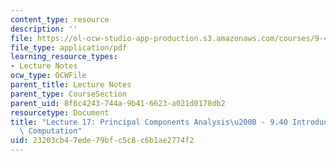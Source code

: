 ```yaml
---
content_type: resource
description: ''
file: https://ol-ocw-studio-app-production.s3.amazonaws.com/courses/9-40-introduction-to-neural-computation-spring-2018/23203cb47ede79bfc5c8c6b1ae2774f2_MIT9_40S18_Lec17.pdf
file_type: application/pdf
learning_resource_types:
- Lecture Notes
ocw_type: OCWFile
parent_title: Lecture Notes
parent_type: CourseSection
parent_uid: 8f6c4243-744a-9b41-6623-a021d0178db2
resourcetype: Document
title: "Lecture 17: Principal Components Analysis\u200B - 9.40 Introduction to Neural\
  \ Computation"
uid: 23203cb4-7ede-79bf-c5c8-c6b1ae2774f2
---
```

